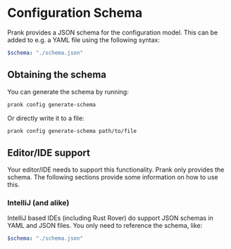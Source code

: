 # Configuration Schema

Prank provides a JSON schema for the configuration model. This can be added to e.g. a YAML file using the following
syntax:

```yaml
$schema: "./schema.json"
```

## Obtaining the schema

You can generate the schema by running:

```bash
prank config generate-schema
```

Or directly write it to a file:

```bash
prank config generate-schema path/to/file
```

## Editor/IDE support

Your editor/IDE needs to support this functionality. Prank only provides the schema. The following sections provide
some information on how to use this.

### IntelliJ (and alike)

IntelliJ based IDEs (including Rust Rover) do support JSON schemas in YAML and JSON files. You only need to reference
the schema, like:

```yaml
$schema: "./schema.json"
```
